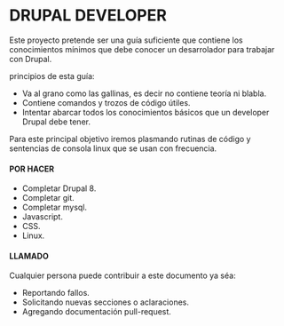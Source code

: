 DRUPAL DEVELOPER
=================
Este proyecto pretende ser una guía suficiente que contiene los conocimientos mínimos que debe conocer un desarrolador para trabajar con Drupal.

principios de esta guía:

* Va al grano como las gallinas, es decir no contiene teoría ni blabla.
* Contiene comandos y trozos de código útiles.
* Intentar abarcar todos los conocimientos básicos que un developer Drupal debe tener.

Para este principal objetivo iremos plasmando rutinas de código y sentencias de consola linux que se usan con frecuencia.

#### POR HACER

* Completar Drupal 8.
* Completar git.
* Completar mysql.
* Javascript.
* CSS.
* Linux.

#### LLAMADO
Cualquier persona puede contribuir a este documento ya séa:
* Reportando fallos.
* Solicitando nuevas secciones o aclaraciones.
* Agregando documentación pull-request.
